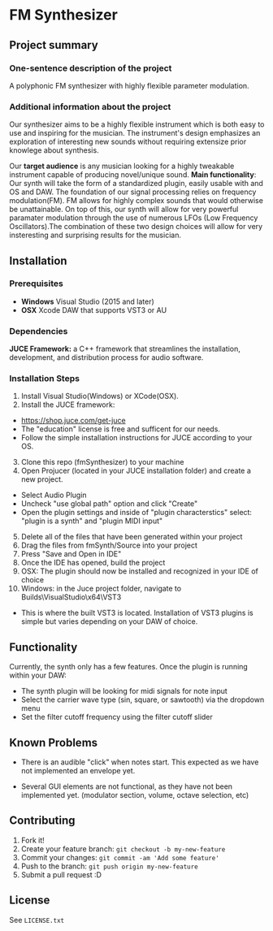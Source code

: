 # FM Synthesizer

## Project summary

### One-sentence description of the project

A polyphonic FM synthesizer with highly flexible parameter modulation.

### Additional information about the project

Our synthesizer aims to be a highly flexible instrument which is both easy to use and inspiring for the musician. The instrument's design emphasizes an exploration of interesting new sounds without requiring extensize prior knowlege about synthesis.

Our **target audience** is any musician looking for a highly tweakable instrument capable of producing novel/unique sound.
**Main functionality**: Our synth will take the form of a standardized plugin, easily usable with and OS and DAW. The foundation of our signal processing relies on frequency modulation(FM). FM allows for highly complex sounds that would otherwise be unattainable. On top of this, our synth will allow for very powerful paramater modulation through the use of numerous LFOs (Low Frequency Oscillators).The combination of these two design choices will allow for very insteresting and surprising results for the musician.

## Installation

### Prerequisites
 - **Windows** Visual Studio (2015 and later)
 - **OSX** Xcode
DAW that supports VST3 or AU

### Dependencies

**JUCE Framework:** a C++ framework that streamlines the installation, development, and distribution process for audio software.

### Installation Steps

1. Install Visual Studio(Windows) or XCode(OSX).
2. Install the JUCE framework:
 - https://shop.juce.com/get-juce
 - The "education" license is free and sufficent for our needs.
 - Follow the simple installation instructions for JUCE according to your OS.
3. Clone this repo (fmSynthesizer) to your machine
4. Open Projucer (located in your JUCE installation folder) and create a new project.
 - Select Audio Plugin
 - Uncheck "use global path" option and click "Create"
 - Open the plugin settings and inside of "plugin characterstics" select: "plugin is a synth" and "plugin MIDI input"
5. Delete all of the files that have been generated within your project
6. Drag the files from fmSynth/Source into your project
7. Press "Save and Open in IDE"
8. Once the IDE has opened, build the project
9. OSX: The plugin should now be installed and recognized in your IDE of choice
10. Windows: in the Juce project folder, navigate to Builds\VisualStudio\x64\VST3
 - This is where the built VST3 is located. Installation of VST3 plugins is simple but varies depending on your DAW of choice.


## Functionality

Currently, the synth only has a few features. Once the plugin is running within your DAW:
 - The synth plugin will be looking for midi signals for note input 
 - Select the carrier wave type (sin, square, or sawtooth) via the dropdown menu
 - Set the filter cutoff frequency using the filter cutoff slider

## Known Problems

 - There is an audible "click" when notes start. This expected as we have not implemented an envelope yet.

 - Several GUI elements are not functional, as they have not been implemented yet. (modulator section, volume, octave selection, etc)


## Contributing

1. Fork it!
2. Create your feature branch: `git checkout -b my-new-feature`
3. Commit your changes: `git commit -am 'Add some feature'`
4. Push to the branch: `git push origin my-new-feature`
5. Submit a pull request :D

## License

See `LICENSE.txt`

